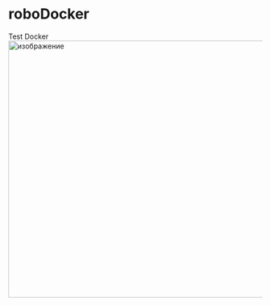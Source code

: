 # roboDocker
Test Docker
<img width="765" height="509" alt="изображение" src="https://github.com/user-attachments/assets/f784d35c-dd07-48e0-86a4-baaba7f4b191" />
